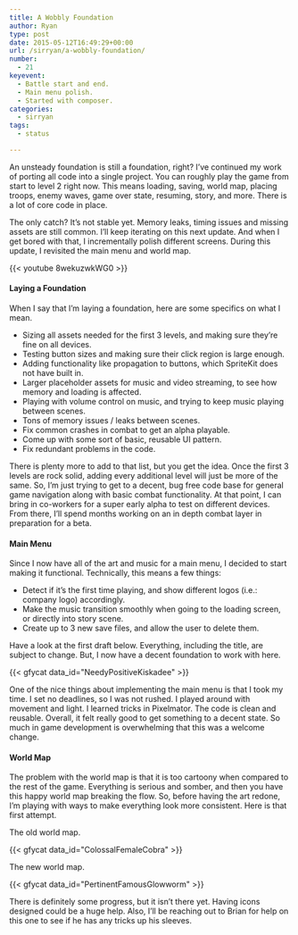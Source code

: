 ```yaml
---
title: A Wobbly Foundation
author: Ryan
type: post
date: 2015-05-12T16:49:29+00:00
url: /sirryan/a-wobbly-foundation/
number:
  - 21
keyevent:
  - Battle start and end.
  - Main menu polish.
  - Started with composer.
categories:
  - sirryan
tags:
  - status

---
```

An unsteady foundation is still a foundation, right? I&#8217;ve continued my work of porting all code into a single project. You can roughly play the game from start to level 2 right now. This means loading, saving, world map, placing troops, enemy waves, game over state, resuming, story, and more. There is a lot of core code in place.
<!--more-->

The only catch? It&#8217;s not stable yet. Memory leaks, timing issues and missing assets are still common. I&#8217;ll keep iterating on this next update. And when I get bored with that, I incrementally polish different screens. During this update, I revisited the main menu and world map.

<div class="inlineimg">
  {{< youtube 8wekuzwkWG0 >}}
</div>

#### Laying a Foundation

When I say that I&#8217;m laying a foundation, here are some specifics on what I mean.

  * Sizing all assets needed for the first 3 levels, and making sure they&#8217;re fine on all devices.
  * Testing button sizes and making sure their click region is large enough.
  * Adding functionality like propagation to buttons, which SpriteKit does not have built in.
  * Larger placeholder assets for music and video streaming, to see how memory and loading is affected.
  * Playing with volume control on music, and trying to keep music playing between scenes.
  * Tons of memory issues / leaks between scenes.
  * Fix common crashes in combat to get an alpha playable.
  * Come up with some sort of basic, reusable UI pattern.
  * Fix redundant problems in the code.

There is plenty more to add to that list, but you get the idea. Once the first 3 levels are rock solid, adding every additional level will just be more of the same. So, I&#8217;m just trying to get to a decent, bug free code base for general game navigation along with basic combat functionality. At that point, I can bring in co-workers for a super early alpha to test on different devices. From there, I&#8217;ll spend months working on an in depth combat layer in preparation for a beta.

#### Main Menu

Since I now have all of the art and music for a main menu, I decided to start making it functional. Technically, this means a few things:

  * Detect if it&#8217;s the first time playing, and show different logos (i.e.: company logo) accordingly.
  * Make the music transition smoothly when going to the loading screen, or directly into story scene.
  * Create up to 3 new save files, and allow the user to delete them.

Have a look at the first draft below. Everything, including the title, are subject to change. But, I now have a decent foundation to work with here.

<div class="inlineimg">
  {{< gfycat data_id="NeedyPositiveKiskadee" >}}
</div>

One of the nice things about implementing the main menu is that I took my time. I set no deadlines, so I was not rushed. I played around with movement and light. I learned tricks in Pixelmator. The code is clean and reusable. Overall, it felt really good to get something to a decent state. So much in game development is overwhelming that this was a welcome change.

#### World Map

The problem with the world map is that it is too cartoony when compared to the rest of the game. Everything is serious and somber, and then you have this happy world map breaking the flow. So, before having the art redone, I&#8217;m playing with ways to make everything look more consistent. Here is that first attempt.

The old world map.

<div class="inlineimg">
  {{< gfycat data_id="ColossalFemaleCobra" >}}
</div>

The new world map.

<div class="inlineimg">
  {{< gfycat data_id="PertinentFamousGlowworm" >}}
</div>

There is definitely some progress, but it isn&#8217;t there yet. Having icons designed could be a huge help. Also, I&#8217;ll be reaching out to Brian for help on this one to see if he has any tricks up his sleeves.